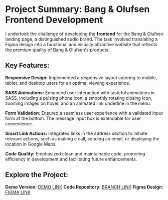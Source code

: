 # Project Summary: Bang & Olufsen Frontend Development

I undertook the challenge of developing the **frontend** for the Bang & Olufsen landing page, a distinguished audio brand. The task involved translating a Figma design into a functional and visually attractive website that reflects the premium quality of Bang & Olufsen's products.

## Key Features:

**Responsive Design:** Implemented a responsive layout catering to mobile, tablet, and desktop users for an optimal viewing experience.

**SASS Animations:** Enhanced user interaction with tasteful animations in SASS, including a pulsing phone icon, a smoothly rotating closing icon, zooming images on hover, and an animated link underline in the menu.

**Form Validation:** Ensured a seamless user experience with a validated input form at the bottom. The message input box is extendable for user convenience.

**Smart Link Actions:** Integrated links in the address section to initiate relevant actions, such as making a call, sending an email, or displaying the location in Google Maps.

**Code Quality:** Emphasized clean and maintainable code, promoting efficiency in development and facilitating future enhancements.

## Explore the Project:

**Demo Version:** [DEMO LINK](https://meljaszuk.github.io/Responsive-Website-BangOlufsen/)
**Code Repository:** [BRANCH LINK](https://github.com/meljaszuk/Responsive-Website-BangOlufsen)
**Figma Design:** [FIGMA LINK](https://www.figma.com/file/DtkQmQ797hk0nI4KfMi2Uq/BOSE-New-Version?type=design&node-id=6703-88&t=L7eKz5YKLN0m5WxR-0)

